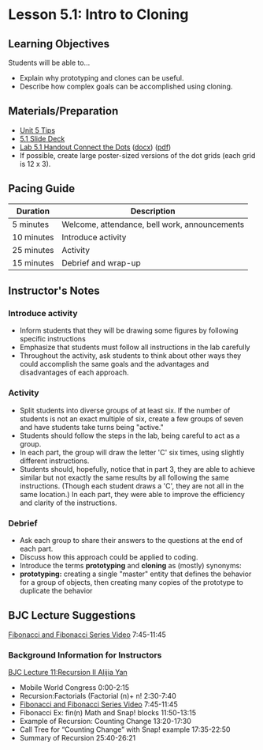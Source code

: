 # Lesson 5.1: Intro to Cloning

## Learning Objectives

Students will be able to...

* Explain why prototyping and clones can be useful.
* Describe how complex goals can be accomplished using cloning.

## Materials/Preparation

* [Unit 5 Tips](unit_5_tips.md)
* [5.1 Slide Deck](https://github.com/TEALSK12/introduction-to-computer-science/raw/master/slidedecks/TEALS%20SNAP%205.1.pptx)
* [Lab 5.1 Handout Connect the Dots](lab_51.md) ([docx](https://github.com/TEALSK12/introduction-to-computer-science/raw/master/Unit%205%20Word/Lab%205.1%20Connect%20the%20Dots.docx)) ([pdf](https://github.com/TEALSK12/introduction-to-computer-science/raw/master/Unit%205%20PDF/Lab%205.1%20Connect%20the%20Dots.pdf))
* If possible, create large poster-sized versions of the dot grids (each grid is 12 x 3).

## Pacing Guide

| Duration  | Description                                   |
| --------- | --------------------------------------------- |
| 5 minutes | Welcome, attendance, bell work, announcements |
| 10 minutes | Introduce activity |
| 25 minutes | Activity |
| 15 minutes | Debrief and wrap-up|

## Instructor's Notes

### Introduce activity

* Inform students that they will be drawing some figures by following specific instructions
* Emphasize that students must follow all instructions in the lab carefully
* Throughout the activity, ask students to think about other ways they could accomplish the same goals and the advantages and disadvantages of each approach.

### Activity

* Split students into diverse groups of at least six.  If the number of students is not an exact multiple of six, create a few groups of seven and have students take turns being "active."
* Students should follow the steps in the lab, being careful to act as a group.
* In each part, the group will draw the letter 'C' six times, using slightly different instructions.
* Students should, hopefully, notice that in part 3, they are able to achieve similar but not exactly the same results by all following the same instructions.  (Though each student draws a 'C', they are not all in the same location.)  In each part, they were able to improve the efficiency and clarity of the instructions.

### Debrief

* Ask each group to share their answers to the questions at the end of each part.
* Discuss how this approach could be applied to coding.
* Introduce the terms **prototyping** and **cloning** as (mostly) synonyms:
* **prototyping:** creating a single "master" entity that defines the behavior for a group of objects, then creating many copies of the prototype to duplicate the behavior

## BJC Lecture Suggestions

[Fibonacci and Fibonacci Series Video](http://www.youtube.com/watch?v=w2d_snYBLeY&t=7m45s) 7:45-11:45

### Background Information for Instructors

[BJC Lecture 11:Recursion II Alijia Yan](https://www.youtube.com/watch?v=w2d_snYBLeY&index=11&list=PLA4F0F0CA4A3EE7F4)

* Mobile World Congress 0:00-2:15
* Recursion:Factorials (Factorial (n)+ n! 2:30-7:40
* [Fibonacci and Fibonacci Series Video](http://www.youtube.com/watch?v=w2d_snYBLeY&t=7m45s)  7:45-11:45
* Fibonacci Ex: fin(n) Math and Snap! blocks 11:50-13:15
* Example of Recursion: Counting Change 13:20-17:30
* Call Tree for “Counting Change” with Snap! example 17:35-22:50
* Summary of Recursion 25:40-26:21
